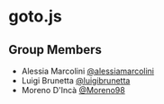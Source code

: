 # goto.js

## Group Members

* Alessia Marcolini [@alessiamarcolini](https://github.com/alessiamarcolini)
* Luigi Brunetta [@luigibrunetta](https://github.com/luigibrunetta)
* Moreno D'Incà [@Moreno98](https://github.com/Moreno98)
